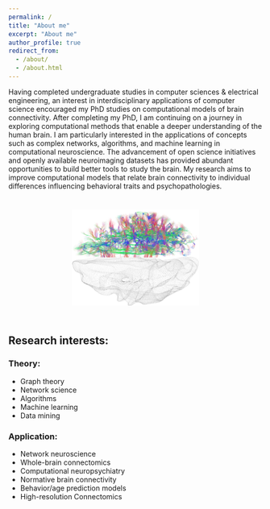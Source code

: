 ```yaml
---
permalink: /
title: "About me"
excerpt: "About me"
author_profile: true
redirect_from: 
  - /about/
  - /about.html
---
```


<!-- # Who am I? -->

Having completed undergraduate studies in computer sciences & electrical engineering, an interest in interdisciplinary applications of computer science encouraged my PhD studies on computational models of brain connectivity. After completing my PhD, I am continuing on a journey in exploring computational methods that enable a deeper understanding of the human brain.  I am particularly interested in the applications of concepts such as complex networks, algorithms, and machine learning in computational neuroscience. The advancement of open science initiatives and openly available neuroimaging datasets has provided abundant opportunities to build better tools to study the brain. My research aims to improve computational models that relate brain connectivity to individual differences influencing behavioral traits and psychopathologies.

<!-- ![](/images/high-res-tracts.png) -->
<div style="text-align: center; padding-bottom: 25px; padding-top: 25px;">
    <img src="/images/high-res-tracts.png"
         alt="About me"
         width="50%" />
</div>

## Research interests:

### Theory:

- Graph theory
- Network science
- Algorithms
- Machine learning
- Data mining

### Application:

- Network neuroscience
- Whole-brain connectomics
- Computational neuropsychiatry
- Normative brain connectivity
- Behavior/age prediction models
- High-resolution Connectomics
